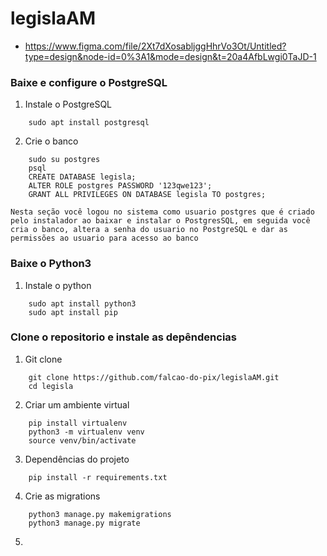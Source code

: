 # legislaAM
- https://www.figma.com/file/2Xt7dXosabljggHhrVo3Ot/Untitled?type=design&node-id=0%3A1&mode=design&t=20a4AfbLwgi0TaJD-1
### Baixe e configure o PostgreSQL
1. Instale o PostgreSQL
```shell
    sudo apt install postgresql
```
2. Crie o banco
```shell
    sudo su postgres
    psql
    CREATE DATABASE legisla;
    ALTER ROLE postgres PASSWORD '123qwe123';
    GRANT ALL PRIVILEGES ON DATABASE legisla TO postgres;
```
    Nesta seção você logou no sistema como usuario postgres que é criado pelo instalador ao baixar e instalar o PostgresSQL, em seguida você cria o banco, altera a senha do usuario no PostgreSQL e dar as permissões ao usuario para acesso ao banco
### Baixe o Python3
1. Instale o python
```shell
    sudo apt install python3
    sudo apt install pip
```
### Clone o repositorio e instale as depêndencias
1. Git clone

```shell
    git clone https://github.com/falcao-do-pix/legislaAM.git
    cd legisla
```

2. Criar um ambiente virtual
```shell
    pip install virtualenv
    python3 -m virtualenv venv
    source venv/bin/activate
```

3. Dependências do projeto
```shell
    pip install -r requirements.txt
```
4. Crie as migrations
```shell
    python3 manage.py makemigrations
    python3 manage.py migrate
```
5. 